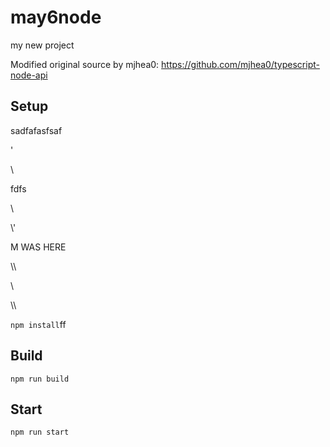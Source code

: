 # may6node

my new project

Modified original source by mjhea0: https://github.com/mjhea0/typescript-node-api

## Setup














sadfafasfsaf






'




\\





fdfs
























































\













































\\\'









M WAS HERE

















































\\\

































\\








\\\






























`npm install`ff












## Build







`npm run build`





## Start

`npm run start`


